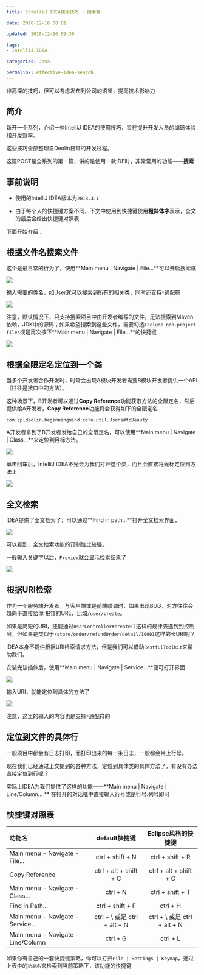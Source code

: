 ```yaml
---
title: IntelliJ IDEA使用技巧 - 搜索篇

date: 2018-12-16 08:01

updated: 2018-12-16 09:30

tags:
- IntelliJ IDEA

categories: Java

permalink: effective-idea-search
---
```


非高深的技巧，但可以考虑发布到公司的语雀，提高技术影响力



## 简介

新开一个系列，介绍一些IntelliJ IDEA的使用技巧，旨在提升开发人员的编码体验和开发效率。

这些技巧全部整理自Deolin日常的开发过程。



这篇POST是全系列的第一篇，讲的是使用一款IDE时，非常常用的功能——**搜索**



## 事前说明

- 使用的IntelliJ IDEA版本为`2018.3.1`

- 由于每个人的快捷键方案不同，下文中使用到快捷键使用**粗斜体字**表示，全文的最后会给出快捷键对照表

下面开始介绍...



## 根据文件名搜索文件

这个是最日常的行为了，使用**Main menu | Navigate | File...**可以开启搜索框

![](/images/effective-idea-search-01.png)



输入需要的类名，如User就可以搜索到所有的相关类，同时还支持`*`通配符

![](/images/effective-idea-search-02.png)



注意，默认情况下，只支持搜索项目中由开发者编写的文件，无法搜索到Maven依赖，JDK中的源码；如果希望搜索到这些文件，需要勾选`Include non-project files`或是再次按下**Main menu | Navigate | File...**的快捷键

![](/images/effective-idea-search-03.png)



## 根据全限定名定位到一个类

当多个开发者合作开发时，时常会出现A模块开发者需要B模块开发者提供一个API（往往是接口中的方法）。



这种场景下，B开发者可以通过**Copy Reference**功能获取方法的全限定名，然后提供给A开发者，**Copy Reference**功能将会获得如下的全限定名

~~~
com.spldeolin.beginningmind.core.util.Jsons#toBeauty
~~~



A开发者拿到了B开发者发给自己的全限定名，可以使用**Main menu | Navigate | Class...**来定位到目标方法。

![](/images/effective-idea-search-04.png)



单击回车后，IntelliJ IDEA不光会为我们打开这个类，而且会直接将光标定位到方法上

![](/images/effective-idea-search-05.png)



## 全文检索

IDEA提供了全文检索了，可以通过**Find in path...**打开全文检索界面，



![](/images/effective-idea-search-06.png)

可以看到，全文检索功能的订制性比较强。

一般输入关键字以后，`Preview`就会显示检索结果了

![](/images/effective-idea-search-07.png)





## 根据URI检索

作为一个服务端开发者，与客户端或是前端联调时，如果出现BUG，对方往往会趋向于直接给你 报错的URL，比如`/user/create`。

如果是简短的URI，还能通过`UserController#create()`这样的规律去遇到到控制层，但如果是类似于`/store/order/refundOrder/detail/10001`这样的长URI呢？



IDEA本身不提供根据URI检索请求方法，但是我们可以借助`RestfulToolkit`来帮助我们。

安装完该插件后，使用**Main menu | Navigate | Service...**便可打开界面

![](/images/effective-idea-search-08.png)



输入URI，就能定位到具体的方法了

![](/images/effective-idea-search-09.png)



注意，这里的输入的内容也是支持`*`通配符的



## 定位到文件的具体行

一般项目中都会有日志打印，而打印出来的每一条日志，一般都会带上行号。

现在我们已经通过上文提到的各种方法，定位到具体类的具体方法了，有没有办法直接定位到行呢？

实际上IDEA为我们提供了这样的功能——**Main menu | Navigate | Line/Column... ** 在打开的对话框中直接输入行号或是行号:列号即可



## 快捷键对照表

|功能名|default快捷键|Eclipse风格的快捷键|
|:---|:---:|:---:|
|Main menu - Navigate - File...|ctrl + shift + N|ctrl + shift + R|
| Copy Reference                    | ctrl + alt + shift + C | ctrl + alt + shift + C |
| Main menu - Navigate - Class... | ctrl + N | ctrl + shift + T |
| Find in Path...                      | ctrl + shift + F | ctrl + H |
| Main menu - Navigate - Service... | ctrl + \ 或是 ctrl + alt + N | ctrl + \ 或是 ctrl + alt + N |
| Main menu - Navigate - Line/Column | ctrl + G | ctrl + L |



如果你有自己的一套快捷键策略，你可以打开`File | Settings | Keymap`，通过上表中的`功能名`来检索到当前策略下，该功能的快捷键